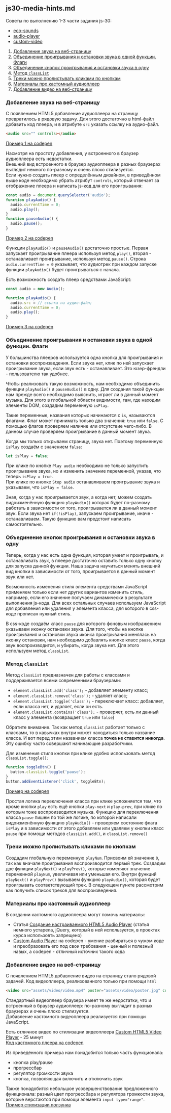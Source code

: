 ## js30-media-hints.md
Советы по выполнению 1-3 части задания js-30:
- [eco-sounds](js30-1.md)
- [audio-player](js30-2.md)
- [custom-video](js30-3.md)

1. [Добавление звука на веб-страницу](#добавление-звука-на-веб-страницу)
2. [Объединение проигрывания и остановки звука в одной функции. Флаги](#объединение-проигрывания-и-остановки-звука-в-одной-функции-флаги)
3. [Объединение кнопок проигрывания и остановки звука в одну](#объединение-кнопок-проигрывания-и-остановки-звука-в-одну)
4. [Метод `classList`](#метод-classlist)
5. [Треки можно пролистывать кликами по кнопкам](#треки-можно-пролистывать-кликами-по-кнопкам)
6. [Материалы про кастомный аудиоплеер](#материалы-про-кастомный-аудиоплеер)
7. [Добавление видео на веб-страницу](#добавление-видео-на-веб-страницу)


### Добавление звука на веб-страницу
С появлением HTML5 добавление аудиоплеера на страницу превратилось в рядовую задачу. Для этого достаточно в html-файл добавить код плеера, и в атрибуте `src` указать ссылку на аудио-файл.
```html
<audio src="" controls></audio>
```
[Пример 1 на codepen](https://codepen.io/irinainina/pen/poerqar)

Насмотря на простоту добавления, у встроенного в браузер аудиоплеера есть недостатки.  
Внешний вид встроенного в браузер аудиоплеера в разных браузерах выглядит немного по-разному и очень плохо стилизуется.  
Если нужно создать плеер с определённым дизайном, в приведённом выше коде необходимо убрать атрибут `controls`, который отвечает за отображение плеера и написать js-код для его проигрывания:  
```js
const audio = document.querySelector('audio');
function playAudio() {
  audio.currentTime = 0;
  audio.play();
}
function pauseAudio() {
  audio.pause();
}
```
[Пример 2 на codepen](https://codepen.io/irinainina/pen/RwoKVBW)

Функции `playAudio()` и `pauseAudio()` достаточно простые. Первая запускает проигрывание плеера используя метод `play()`, вторая - останавливает проигрывание, используя метод `pause()`. Строка `audio.currentTime = 0` указывает, что аудиотрек при каждом запуске функции `playAudio()` будет проигрываться с начала.

Есть возможность создать плеер средствами JavaScript:
```js
const audio = new Audio();

function playAudio() {
  audio.src = // ссылка на аудио-файл;
  audio.currentTime = 0;
  audio.play();
}
```
[Пример 3 на codepen](https://codepen.io/irinainina/pen/dyvzrNV)

### Объединение проигрывания и остановки звука в одной функции. Флаги
У большинства плееров используется одна кнопка для проигрывания и остановки воспроизведения. Если звука нет, клик по ней запускает проигрывание звука, если звук есть - останавливает. Это юзер-френдли - пользователю так удобнее. 

Чтобы реализовать такую возможность, нам необходимо объединить функции `playAudio()` и `pauseAudio()` в одну. Для создания такой функции нам прежде всего необходимо выяснить, играет ли в данный момент музыка. Для этого в глобальной области видимости, там, где находим элементы DOM, создадим переменную `isPlay`.

Такие переменные, названия которых начинаются с `is`, называются флагами. Флаг может принимать только два значения: `true` или `false`. С помощью флагов проверяем наличие или отсутствие чего-либо. В данном случае проверяем проигрывание в данный момент звука.

Когда мы только открываем страницу, звука нет. Поэтому переменную `isPlay` создаём с значением `false`:  
```js
let isPlay = false;
```  
При клике по кнопке `Play audio` необходимо не только запустить проигрывание звука, но и изменить значение переменной, указав, что теперь `isPlay = true`.  
При клике по кнопке `Stop audio` останавливаем проигрывание звука и указываем, что `isPlay = false`.

Зная, когда у нас проигрывается звук, а когда нет, можем создать видоизменённую функцию `playAudio()` которая будет по-разному работать в зависимости от того, проигрывается ли в данный момент звук. Если звука нет `if(!isPlay)`, запускаем проигрывание, иначе - останавливаем. Такую функцию вам предстоит написать самостоятельно.

### Объединение кнопок проигрывания и остановки звука в одну
Теперь, когда у нас есть одна функция, которая умеет и проигрывать, и останавливать звук, в плеере достаточно оставить только одну кнопку для запуска данной функции. Наша задача научиться менять внешний вид кнопки в зависимости от того, проигрывается в данный момент звук или нет.

Возможность изменения стиля элемента средствами JavaScript применяем только если нет других вариантов изменить стиль, например, если его значение получаем динамически в результате выполнения js-кода. Для всех остальных случаев используем JavaScript для добавления или удаления у элемента класса, для которого в css-коде прописан нужный стиль.

В css-коде создаём класс `pause` для которого фоновым изображением указываем иконку остановки звука. Для того, чтобы на кнопке проигрывания и остановки звука иконка проигрывания менялась на иконку остановки, нам необходимо добавлять кнопке класс `pause`, когда звук воспроизводится, и убирать, когда звука нет. Для этого используем метод `classList`.

### Метод `classList`
Метод `classList` предназначен для работы с классами и поддерживается всеми современными браузерами:
- `element.classList.add('class');` - добавляет элементу класс;
- `element.classList.remove('class');` - удаляет класс;
- `element.classList.toggle('class');` - переключает класс: добавляет, если класса нет, и удаляет, если он есть.
- `element.classList.contains('class');` - проверяет, есть ли данный класс у элемента (возвращает `true` или `false`)

Обратите внимание. Так как метод `classList` работает только с классами, то в кавычках внутри может находиться только название класса. И вот перед этим названием класса **точка не ставится никогда**. Эту ошибку часто совершают начинающие разработчики.

Для изменения стиля кнопки при клике удобно использовать метод `classList.toggle();`
```js
function toggleBtn() {
  button.classList.toggle('pause');
}
button.addEventListener('click', toggleBtn);
```
[Пример на codepen](https://codepen.io/irinainina/pen/NWpwdMe)

Простая логика переключения класса при клике усложняется тем, что кроме кнопки `play` есть ещё кнопки `play-next` и `play-prev`, при клике по которым тоже воспроизводится музыка. Функцию для переключения класса `pause` пишем по той же логике, по которой написали видоизменённую функцию `playAudio()` - проверяем состояние флага `isPlay` и в зависимости от этого добавляем или удаляем у кнопки класс `pause` при помощи методов `classList.add()`, и `classList.remove()`

### Треки можно пролистывать кликами по кнопкам
Создадим глобальную переменную `playNum`. Присвоим ей значение `0`, так как вначале проигрывания воспроизводится первый трек. Создадим две функции `playNext()` и `playPrev()`, которые изменяют значение переменной `playNum`, увеличивая или уменьшая его. Внутри функций `playNext()` и `playPrev()` вызываем функцию `playAudio()`, которая будет проигрывать соответствующий трек. В следующем пункте рассмотрим как получить список треков для воспроизведения.


### Материалы про кастомный аудиоплеер

В создании кастомного аудиоплеера могут помочь материалы:
- Статья [Создание настраиваемого HTML5 Audio Player](https://webdesign.tutsplus.com/ru/tutorials/create-a-customized-html5-audio-player--webdesign-7081) (статья немного устарела, jQuery, который в ней используется, в проектах курса использовть запрещено)
- [Custom Audio Player](https://codepen.io/EmNudge/pen/rRbLJQ) на codepen - умение разбираться в чужом коде и преобразовать его под свои требования - ценный и полезный навых, а codepen - отличный источник такого кода

### Добавление видео на веб-страницу

С появлением HTML5 добавление видео на страницу стало рядовой задачей. Код видеоплеера, реализованного только при помощи `html`  
```html
<video src="assets/video/video.mp4" poster="assets/video/poster.jpg" controls></video>
```  
Стандартный видеоплеер браузера имеет те же недостатки, что и встроенный в браузер аудиоплеер: по-разному выглядит в разных браузерах и очень плохо стилизуется.  
Добавление кастомного видеоплеера реализуется при помощи JavaScript.

Есть отличное видео по стилизации видеоплеера [Custom HTML5 Video Player](https://youtu.be/yx-HYerClEA) - 25 минут  
[Код кастомного плеера на codepen](https://codepen.io/antoinelouis/pen/VryabX)

Из приведённого примера нам понадобится только часть функционала: 
- кнопка play/pause
- прогрессбар
- регулятор громкости звука
- кнопка, позволяющая включить и отключить звук

Также понадобится небольшое усовершенствование предложенного функционала: разный цвет прогрессбара и регулятора громкости звука, которые верстаются при помощи элемента `input type="range"`.  
[Пример стилизации ползунка](https://codepen.io/irinainina/pen/wvJQWYR)
